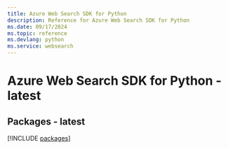 ```yaml
---
title: Azure Web Search SDK for Python
description: Reference for Azure Web Search SDK for Python
ms.date: 09/17/2024
ms.topic: reference
ms.devlang: python
ms.service: websearch
---
```

# Azure Web Search SDK for Python - latest
## Packages - latest
[!INCLUDE [packages](web-search-index.md)]